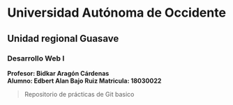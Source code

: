 # Universidad Autónoma de Occidente
## Unidad regional Guasave
### Desarrollo Web I

**Profesor: Bidkar Aragón Cárdenas<br>**
**Alumno: Edbert Alan Bajo Ruiz Matricula: 18030022**


> Repositorio de prácticas de Git basico